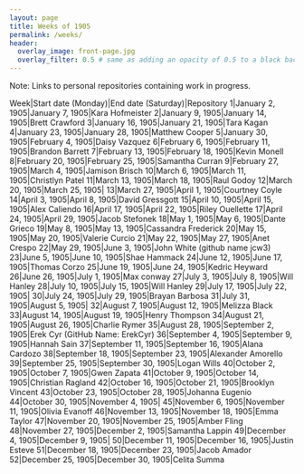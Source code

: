 ```yaml
---
layout: page
title: Weeks of 1905
permalink: /weeks/
header:
  overlay_image: front-page.jpg
  overlay_filter: 0.5 # same as adding an opacity of 0.5 to a black background
---
```


Note: Links to personal repositories containing work in progress.

Week|Start date (Monday)|End date (Saturday)|Repository
1|January 2, 1905|January 7, 1905|Kara Hofmeister
2|January 9, 1905|January 14, 1905|Brett Crawford
3|January 16, 1905|January 21, 1905|Tara Kagan
4|January 23, 1905|January 28, 1905|Matthew Cooper
5|January 30, 1905|February 4, 1905|Daisy Vazquez
6|February 6, 1905|February 11, 1905|Brandon Barrett
7|February 13, 1905|February 18, 1905|Kevin Monell
8|February 20, 1905|February 25, 1905|Samantha Curran
9|February 27, 1905|March 4, 1905|Jamison Brisch
10|March 6, 1905|March 11, 1905|Christlyn Patel
11|March 13, 1905|March 18, 1905|Raul Godoy
12|March 20, 1905|March 25, 1905|
13|March 27, 1905|April 1, 1905|Courtney Coyle 
14|April 3, 1905|April 8, 1905|David Gressgott
15|April 10, 1905|April 15, 1905|Alex Caliendo
16|April 17, 1905|April 22, 1905|Riley Ouellette
17|April 24, 1905|April 29, 1905|Jacob Stefonek
18|May 1, 1905|May 6, 1905|Dante Grieco
19|May 8, 1905|May 13, 1905|Cassandra Frederick
20|May 15, 1905|May 20, 1905|Valerie Curcio
21|May 22, 1905|May 27, 1905|Anet Crespo
22|May 29, 1905|June 3, 1905|John White (github name jcw3)
23|June 5, 1905|June 10, 1905|Shae Hammack
24|June 12, 1905|June 17, 1905|Thomas Corzo
25|June 19, 1905|June 24, 1905|Kedric Heyward
26|June 26, 1905|July 1, 1905|Max conway
27|July 3, 1905|July 8, 1905|Will Hanley
28|July 10, 1905|July 15, 1905|Will Hanley
29|July 17, 1905|July 22, 1905|
30|July 24, 1905|July 29, 1905|Brayan Barbosa
31|July 31, 1905|August 5, 1905|
32|August 7, 1905|August 12, 1905|Melizza Black
33|August 14, 1905|August 19, 1905|Henry Thompson
34|August 21, 1905|August 26, 1905|Charlie Rymer
35|August 28, 1905|September 2, 1905|Erek Cyr (GitHub Name: ErekCyr)
36|September 4, 1905|September 9, 1905|Hannah Sain
37|September 11, 1905|September 16, 1905|Alana Cardozo
38|September 18, 1905|September 23, 1905|Alexander Amorello
39|September 25, 1905|September 30, 1905|Logan Wills
40|October 2, 1905|October 7, 1905|Gwen Zapata
41|October 9, 1905|October 14, 1905|Christian Ragland
42|October 16, 1905|October 21, 1905|Brooklyn Vincent
43|October 23, 1905|October 28, 1905|Johanna Eugenio
44|October 30, 1905|November 4, 1905|
45|November 6, 1905|November 11, 1905|Olivia Evanoff
46|November 13, 1905|November 18, 1905|Emma Taylor
47|November 20, 1905|November 25, 1905|Amber Fling
48|November 27, 1905|December 2, 1905|Samantha Lappin
49|December 4, 1905|December 9, 1905|
50|December 11, 1905|December 16, 1905|Justin Esteve
51|December 18, 1905|December 23, 1905|Jacob Amador
52|December 25, 1905|December 30, 1905|Celita Summa

